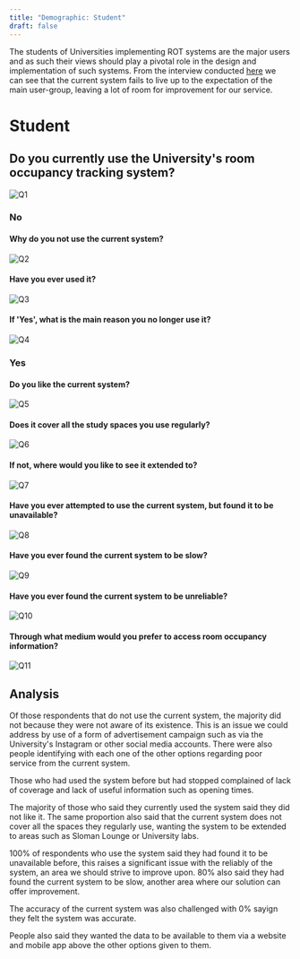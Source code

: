 ```yaml
---
title: "Demographic: Student"
draft: false
---
```

The students of Universities implementing ROT systems are the major users and as such their views should play a pivotal role in the design and implementation of such systems. From the interview conducted [here](/assignments/icp/interviews/student) we can see that the current system fails to live up to the expectation of the main user-group, leaving a lot of room for improvement for our service.

# Student

## Do you currently use the University's room occupancy tracking system?

![Q1](/img/SINTQ1.png)

### No 

#### Why do you not use the current system?

![Q2](/img/SINTQ2.png)

#### Have you ever used it?

![Q3](/img/SINTQ3.png)

#### If 'Yes', what is the main reason you no longer use it? 

![Q4](/img/SINTQ4.png)

### Yes

#### Do you like the current system?

![Q5](/img/SINTQ5.png)

#### Does it cover all the study spaces you use regularly?

![Q6](/img/SINTQ6.png)

#### If not, where would you like to see it extended to? 

![Q7](/img/SINTQ7.png)

#### Have you ever attempted to use the current system, but found it to be unavailable? 

![Q8](/img/SINTQ8.png)

#### Have you ever found the current system to be slow?

![Q9](/img/SINTQ9.png)

#### Have you ever found the current system to be unreliable?

![Q10](/img/SINTQ10.png)

#### Through what medium would you prefer to access room occupancy information?

![Q11](/img/SINTQ11.png)


## Analysis

Of those respondents that do not use the current system, the majority did not because they were not aware of its existence. This is an issue we could address by use of a form of advertisement campaign such as via the University's Instagram or other social media accounts. There were also people identifying with each one of the other options regarding poor service from the current system.

Those who had used the system before but had stopped complained of lack of coverage and lack of useful information such as opening times.

The majority of those who said they currently used the system said they did not like it. The same proportion also said that the current system does not cover all the spaces they regularly use, wanting the system to be extended to areas such as Sloman Lounge or University labs.

100% of respondents who use the system said they had found it to be unavailable before, this raises a significant issue with the reliably of the system, an area we should strive to improve upon.
80% also said they had found the current system to be slow, another area where our solution can offer improvement.

The accuracy of the current system was also challenged with 0% sayign they felt the system was accurate.

People also said they wanted the data to be available to them via a website and mobile app above the other options given to them.

